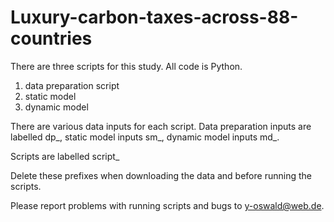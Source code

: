 # Luxury-carbon-taxes-across-88-countries

There are three scripts for this study. All code is Python. 

1) data preparation script
2) static model
3) dynamic model

There are various data inputs for each script. Data preparation inputs are labelled dp_, static model inputs sm_, dynamic model inputs md_. 

Scripts are labelled script_

Delete these prefixes when downloading the data and before running the scripts.

Please report problems with running scripts and bugs to y-oswald@web.de.
